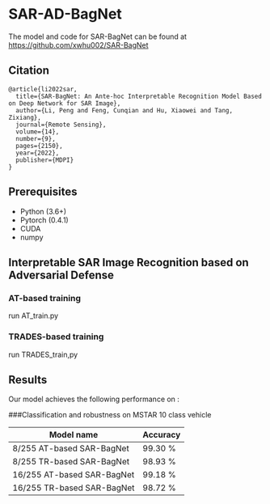 # SAR-AD-BagNet
  The model and code for SAR-BagNet can be found at https://github.com/xwhu002/SAR-BagNet
## Citation
```
@article{li2022sar,
  title={SAR-BagNet: An Ante-hoc Interpretable Recognition Model Based on Deep Network for SAR Image},
  author={Li, Peng and Feng, Cunqian and Hu, Xiaowei and Tang, Zixiang},
  journal={Remote Sensing},
  volume={14},
  number={9},
  pages={2150},
  year={2022},
  publisher={MDPI}
}
```

## Prerequisites
* Python (3.6+)
* Pytorch (0.4.1)
* CUDA
* numpy

## Interpretable SAR Image Recognition based on Adversarial Defense

### AT-based training
run AT_train.py

### TRADES-based training

run TRADES_train,py

## Results

Our model achieves the following performance on :

###Classification and robustness on MSTAR 10 class vehicle

| Model name         |    Accuracy     | 
| ------------------ |---------------- |
| 8/255 AT-based SAR-BagNet     |    99.30 %      | 
| 8/255 TR-based SAR-BagNet     |    98.93 %      | 
| 16/255 AT-based SAR-BagNet    |    99.18 %      | 
| 16/255 TR-based SAR-BagNet    |    98.72 %      |

 
